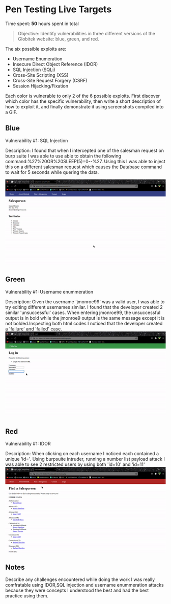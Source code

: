 # Pen Testing Live Targets

Time spent: **50** hours spent in total

> Objective: Identify vulnerabilities in three different versions of the Globitek website: blue, green, and red.

The six possible exploits are:

* Username Enumeration
* Insecure Direct Object Reference (IDOR)
* SQL Injection (SQLi)
* Cross-Site Scripting (XSS)
* Cross-Site Request Forgery (CSRF)
* Session Hijacking/Fixation

Each color is vulnerable to only 2 of the 6 possible exploits. First discover which color has the specific vulnerability, then write a short description of how to exploit it, and finally demonstrate it using screenshots compiled into a GIF.

## Blue

Vulnerability #1: SQL Injection

Description:
I found that when I intercepted one of the salesman request on burp suite I was able to use able to obtain the following command:%27%20OR%20SLEEP(5)=0--%27. Using this I was able to inject this on a different salesman request which causes the Database command to wait for 5 seconds while quering the data.

<img src="blueTargetSql_Injection.gif">


## Green

Vulnerability #1: Username enummeration

Description:
Given the username 'jmonroe99' was a valid user, I was able to try editing different usernames similar. I found that the developer created 2 similar 'unsuccessful' cases. When entering jmonroe99, the unsuccessful output is in bold while the jmonroe9 output is the same message except it is not bolded.Inspecting both html codes I noticed that the developer created a 'failure' and 'failed' case. 
<img src="green target Username enummeration.gif">


## Red

Vulnerability #1: IDOR

Description:
When clicking on each username I noticed each contained a unique 'id='. Using burpsuite intruder, running a number list payload attack I was able to see 2 restricted users by using both 'id=10' and 'id=11'
<img src="red target IDOR.gif">


## Notes

Describe any challenges encountered while doing the work
I was really comfratable using IDOR,SQL injection and username enummeration attacks because they were concepts I understood the best and had the best practice using them. 
